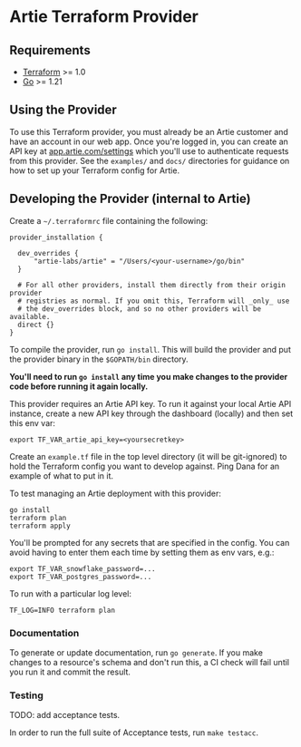 # Artie Terraform Provider

## Requirements

- [Terraform](https://developer.hashicorp.com/terraform/downloads) >= 1.0
- [Go](https://golang.org/doc/install) >= 1.21

## Using the Provider

To use this Terraform provider, you must already be an Artie customer and have an account in our web app. Once you're logged in, you can create an API key at [app.artie.com/settings](https://app.artie.com/settings) which you'll use to authenticate requests from this provider. See the `examples/` and `docs/` directories for guidance on how to set up your Terraform config for Artie.

## Developing the Provider (internal to Artie)

Create a `~/.terraformrc` file containing the following:

```
provider_installation {

  dev_overrides {
      "artie-labs/artie" = "/Users/<your-username>/go/bin"
  }

  # For all other providers, install them directly from their origin provider
  # registries as normal. If you omit this, Terraform will _only_ use
  # the dev_overrides block, and so no other providers will be available.
  direct {}
}
```

To compile the provider, run `go install`. This will build the provider and put the provider binary in the `$GOPATH/bin` directory.

**You'll need to run `go install` any time you make changes to the provider code before running it again locally.**

This provider requires an Artie API key. To run it against your local Artie API instance, create a new API key through the dashboard (locally) and then set this env var:

```shell
export TF_VAR_artie_api_key=<yoursecretkey>
```

Create an `example.tf` file in the top level directory (it will be git-ignored) to hold the Terraform config you want to develop against. Ping Dana for an example of what to put in it.

To test managing an Artie deployment with this provider:

```shell
go install
terraform plan
terraform apply
```

You'll be prompted for any secrets that are specified in the config. You can avoid having to enter them each time by setting them as env vars, e.g.:

```shell
export TF_VAR_snowflake_password=...
export TF_VAR_postgres_password=...
```

To run with a particular log level:

```shell
TF_LOG=INFO terraform plan
```

### Documentation

To generate or update documentation, run `go generate`. If you make changes to a resource's schema and don't run this, a CI check will fail until you run it and commit the result.

### Testing

TODO: add acceptance tests.

In order to run the full suite of Acceptance tests, run `make testacc`.
